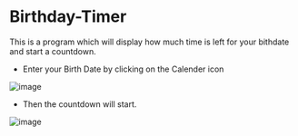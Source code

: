 # Birthday-Timer
This is a program which will display how much time is left for your bithdate and start a countdown.
- Enter your Birth Date by clicking on the Calender icon 

![image](https://user-images.githubusercontent.com/107163858/175761749-b94a6dde-2511-4ece-a368-8ebc9daaaf40.png)

- Then the countdown will start.

![image](https://user-images.githubusercontent.com/107163858/175761852-120d0e3d-9f9c-40fa-b799-6ccd5b10e34e.png)
